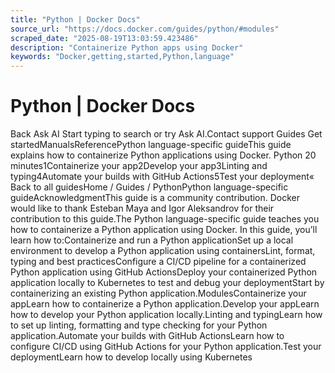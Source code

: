 ```yaml
---
title: "Python | Docker Docs"
source_url: "https://docs.docker.com/guides/python/#modules"
scraped_date: "2025-08-19T13:03:59.423486"
description: "Containerize Python apps using Docker"
keywords: "Docker,getting,started,Python,language"
---
```

# Python | Docker Docs

Back Ask AI Start typing to search or try Ask AI.Contact support Guides Get startedManualsReferencePython language-specific guideThis guide explains how to containerize Python applications using Docker. Python 20 minutes1Containerize your app2Develop your app3Linting and typing4Automate your builds with GitHub Actions5Test your deployment« Back to all guidesHome / Guides / PythonPython language-specific guideAcknowledgmentThis guide is a community contribution. Docker would like to thank Esteban Maya and Igor Aleksandrov for their contribution to this guide.The Python language-specific guide teaches you how to containerize a Python application using Docker. In this guide, you’ll learn how to:Containerize and run a Python applicationSet up a local environment to develop a Python application using containersLint, format, typing and best practicesConfigure a CI/CD pipeline for a containerized Python application using GitHub ActionsDeploy your containerized Python application locally to Kubernetes to test and debug your deploymentStart by containerizing an existing Python application.ModulesContainerize your appLearn how to containerize a Python application.Develop your appLearn how to develop your Python application locally.Linting and typingLearn how to set up linting, formatting and type checking for your Python application.Automate your builds with GitHub ActionsLearn how to configure CI/CD using GitHub Actions for your Python application.Test your deploymentLearn how to develop locally using Kubernetes